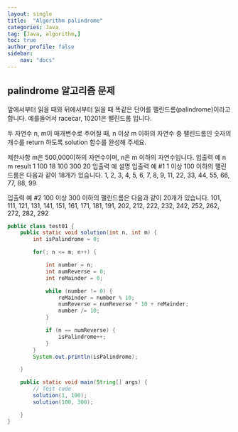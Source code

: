 ```yaml
---
layout: single
title:  "Algorithm palindrome"
categories: Java
tag: [Java, algorithm,]
toc: true
author_profile: false
sidebar:
    nav: "docs"
---
```

## palindrome 알고리즘 문제

앞에서부터 읽을 때와 뒤에서부터 읽을 때 똑같은 단어를 팰린드롬(palindrome)이라고 합니다. 예를들어서 racecar, 10201은 팰린드롬 입니다.

두 자연수 n, m이 매개변수로 주어질 때, n 이상 m 이하의 자연수 중 팰린드롬인 숫자의 개수를 return 하도록 solution 함수를 완성해 주세요.

제한사항
m은 500,000이하의 자연수이며, n은 m 이하의 자연수입니다.
입출력 예
n	m	result
1	100	18
100	300	20
입출력 예 설명
입출력 예 #1
1 이상 100 이하의 팰린드롬은 다음과 같이 18개가 있습니다.
1, 2, 3, 4, 5, 6, 7, 8, 9, 11, 22, 33, 44, 55, 66, 77, 88, 99

입출력 예 #2
100 이상 300 이하의 팰린드롬은 다음과 같이 20개가 있습니다.
101, 111, 121, 131, 141, 151, 161, 171, 181, 191, 202, 212, 222, 232, 242, 252, 262, 272, 282, 292


```java
public class test01 {
    public static void solution(int n, int m) {
        int isPalindrome = 0;

        for(; n <= m; n++) {

            int number = n;
            int numReverse = 0;
            int reMainder = 0;

            while (number != 0) {
                reMainder = number % 10;
                numReverse = numReverse * 10 + reMainder;
                number /= 10;
            }

            if (n == numReverse) {
                isPalindrome++;
            }
        }
        System.out.println(isPalindrome);

    }

    public static void main(String[] args) {
        // Test code
        solution(1, 100);
        solution(100, 300);

    }
}
```

